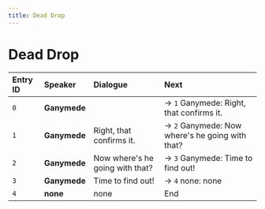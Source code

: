```yaml
---
title: Dead Drop
---
```


# Dead Drop


| Entry ID | Speaker | Dialogue | Next |
| :------- | :------ | :------- | :------------ |
| `0` | **Ganymede** |  | → `1` Ganymede: Right, that confirms it\. |
| `1` | **Ganymede** | Right, that confirms it\. | → `2` Ganymede: Now where's he going with that? |
| `2` | **Ganymede** | Now where's he going with that? | → `3` Ganymede: Time to find out\! |
| `3` | **Ganymede** | Time to find out\! | → `4` none: none |
| `4` | **none** | none | End |
